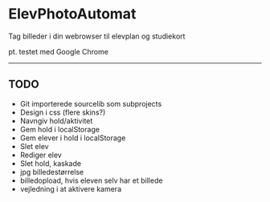 ElevPhotoAutomat
================

Tag billeder i din webrowser til elevplan og studiekort

pt. testet med Google Chrome
____
TODO
----	
* Git importerede sourcelib som subprojects
* Design i css (flere skins?)
* Navngiv hold/aktivitet
* Gem hold i localStorage
* Gem elever i hold i localStorage
* Slet elev
* Rediger elev
* Slet hold, kaskade
* jpg billedestørrelse
* billedopload, hvis eleven selv har et billede
* vejledning i at aktivere kamera
